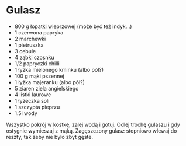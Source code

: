 # Gulasz

- 800 g łopatki wieprzowej (może być też indyk...) 
- 1 czerwona papryka 
- 2 marchewki 
- 1 pietruszka 
- 3 cebule 
- 4 ząbki czosnku 
- 1/2 papryczki chilli 
- 1 łyżka mielonego kminku (albo pół?) 
- 100 g mąki pszennej 
- 1 łyżka majeranku (albo pół?) 
- 5 ziaren ziela angielskiego 
- 4 listki laurowe 
- 1 łyżeczka soli 
- 1 szczypta pieprzu 
- 1.5l wody
  
Wszystko pokrój w kostkę, zalej wodą i gotuj. Odlej trochę gulaszu i gdy ostygnie wymieszaj z mąką. Zagęszczony gulasz stopniowo wlewaj do reszty, tak żeby nie było zbyt gęste.